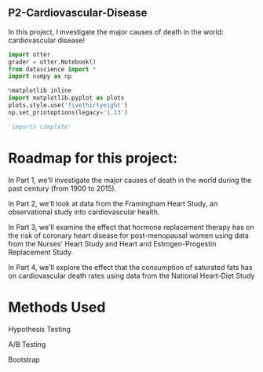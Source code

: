 ## P2-Cardiovascular-Disease
In this project, I investigate the major causes of death in the world: cardiovascular disease!
```python
import otter
grader = otter.Notebook()
from datascience import *
import numpy as np

%matplotlib inline
import matplotlib.pyplot as plots
plots.style.use('fivethirtyeight')
np.set_printoptions(legacy='1.13')

'imports complete'
```

# Roadmap for this project:

In Part 1, we'll investigate the major causes of death in the world during the past century (from 1900 to 2015).

In Part 2, we'll look at data from the Framingham Heart Study, an observational study into cardiovascular health.  

In Part 3, we'll examine the effect that hormone replacement therapy has on the risk of coronary heart disease for post-menopausal women using data from    the Nurses' Heart Study and Heart and Estrogen-Progestin Replacement Study.  

In Part 4, we'll explore the effect that the consumption of saturated fats has on cardiovascular death rates using data from the National Heart-Diet Study

# Methods Used

Hypothesis Testing

A/B Testing

Bootstrap
